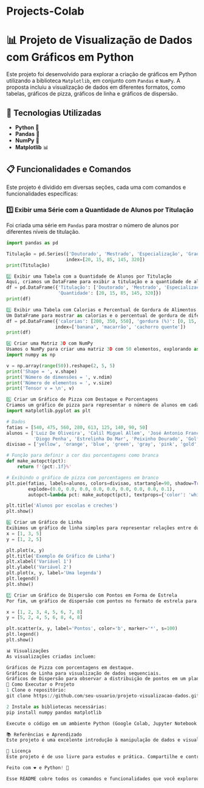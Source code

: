 # Projects-Colab

# 📊 Projeto de Visualização de Dados com Gráficos em Python

Este projeto foi desenvolvido para explorar a criação de gráficos em Python utilizando a biblioteca `Matplotlib`, em conjunto com `Pandas` e `NumPy`. A proposta incluiu a visualização de dados em diferentes formatos, como tabelas, gráficos de pizza, gráficos de linha e gráficos de dispersão.

## 🚀 Tecnologias Utilizadas

- **Python** 🐍
- **Pandas** 📑
- **NumPy** 🔢
- **Matplotlib** 📊

## 📋 Funcionalidades e Comandos

Este projeto é dividido em diversas seções, cada uma com comandos e funcionalidades específicas:

### 1️⃣ Exibir uma Série com a Quantidade de Alunos por Titulação

Foi criada uma série em `Pandas` para mostrar o número de alunos por diferentes níveis de titulação.

```python
import pandas as pd

Titulação = pd.Series(['Doutorado', 'Mestrado', 'Especialização', 'Graduação', 'Cursos Técnicos'],
                      index=[20, 15, 85, 145, 320])
print(Titulação)

2️⃣ Exibir uma Tabela com a Quantidade de Alunos por Titulação
Aqui, criamos um DataFrame para exibir a titulação e a quantidade de alunos em forma de tabela.
df = pd.DataFrame({'Titulação': ['Doutorado', 'Mestrado', 'Especialização', 'Graduação', 'Cursos Técnicos'],
                   'Quantidade': [20, 15, 85, 145, 320]})
print(df)

3️⃣ Exibir uma Tabela com Calorias e Percentual de Gordura de Alimentos
Um DataFrame para mostrar as calorias e o percentual de gordura de diferentes alimentos.
df = pd.DataFrame({'calorias': [200, 350, 550], 'gordura (%)': [0, 15, 35]},
                  index=['banana', 'macarrão', 'cachorro quente'])
print(df)

4️⃣ Criar uma Matriz 3D com NumPy
Usamos o NumPy para criar uma matriz 3D com 50 elementos, explorando as propriedades de shape, dimensões e número de elementos.
import numpy as np

v = np.array(range(50)).reshape(2, 5, 5)
print('Shape = ', v.shape)
print('Número de dimensões = ', v.ndim)
print('Número de elementos = ', v.size)
print('Tensor v = \n', v)

5️⃣ Criar um Gráfico de Pizza com Destaque e Porcentagens
Criamos um gráfico de pizza para representar o número de alunos em cada escola, incluindo porcentagens exibidas em branco para melhor visibilidade.
import matplotlib.pyplot as plt

# Dados
fatias = [540, 475, 560, 280, 613, 125, 140, 90, 50]
alunos = ['Luiz De Oliveira', 'Calil Miguel Allem', 'José Antonio Francisco', 'Barão De Santo Ângelo', 
          'Diogo Penha', 'Estrelinha Do Mar', 'Peixinho Dourado', 'Golfinho Do Mar', 'Abelinha']
divisao = ['yellow', 'orange', 'blue', 'green', 'gray', 'pink', 'gold', 'purple', 'brown']

# Função para definir a cor das porcentagens como branca
def make_autopct(pct):
    return f'{pct:.1f}%'

# Exibindo o gráfico de pizza com porcentagens em branco
plt.pie(fatias, labels=alunos, colors=divisao, startangle=90, shadow=True, 
        explode=(0.0, 0.0, 0.0, 0.0, 0.0, 0.0, 0.0, 0.0, 0.1),
        autopct=lambda pct: make_autopct(pct), textprops={'color': 'white'}) 

plt.title('Alunos por escolas e creches')
plt.show()

6️⃣ Criar um Gráfico de Linha
Exibimos um gráfico de linha simples para representar relações entre duas variáveis.
x = [1, 3, 5]
y = [1, 2, 5]

plt.plot(x, y)
plt.title('Exemplo de Gráfico de Linha')
plt.xlabel('Variável 1')
plt.ylabel('Variável 2')
plt.plot(x, y, label='Uma legenda')
plt.legend()
plt.show()

7️⃣ Criar um Gráfico de Dispersão com Pontos em Forma de Estrela
Por fim, um gráfico de dispersão com pontos no formato de estrela para destacar a distribuição dos dados.

x = [1, 2, 3, 4, 5, 6, 7, 8]
y = [5, 2, 4, 5, 6, 8, 4, 8]

plt.scatter(x, y, label='Pontos', color='b', marker='*', s=100)
plt.legend()
plt.show()

📊 Visualizações
As visualizações criadas incluem:

Gráficos de Pizza com porcentagens em destaque.
Gráficos de Linha para visualização de dados sequenciais.
Gráficos de Dispersão para observar a distribuição de pontos em um plano cartesiano.
🔧 Como Executar o Projeto
1 Clone o repositório:
git clone https://github.com/seu-usuario/projeto-visualizacao-dados.git

2 Instale as bibliotecas necessárias:
pip install numpy pandas matplotlib

Execute o código em um ambiente Python (Google Colab, Jupyter Notebook ou IDE como PyCharm).

📚 Referências e Aprendizado
Este projeto é uma excelente introdução à manipulação de dados e visualização com Python, Pandas, NumPy e Matplotlib. 🧠

📝 Licença
Este projeto é de uso livre para estudos e prática. Compartilhe e contribua! 🌟

Feito com ❤️ e Python! 🚀

Esse README cobre todos os comandos e funcionalidades que você explorou, com instruções de uso e explicações de cada etapa.

